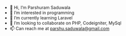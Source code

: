 - 👋 Hi, I’m Parshuram Saduwala
- 👀 I’m interested in programming
- 🌱 I’m currently learning Laravel 
- 💞️ I’m looking to collaborate on PHP, Codeigniter, MySql
- 📫 Can reach me at parshu.saduwala@gmail.com

<!---
Parshu2378/Parshu2378 is a ✨ special ✨ repository because its `README.md` (this file) appears on your GitHub profile.
You can click the Preview link to take a look at your changes.
--->
